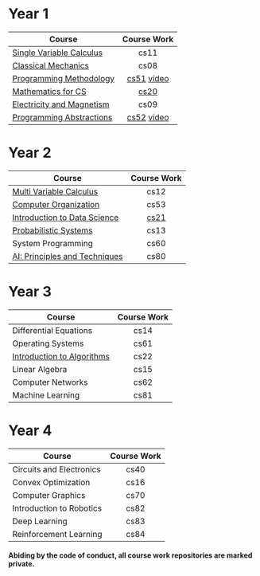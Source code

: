 
# Year 1

| Course                         | Course Work                    |
| -------------------------------|:------------------------------:|
| [Single Variable Calculus](https://www.youtube.com/playlist?list=PL590CCC2BC5AF3BC1)       | cs11                           | 
| [Classical Mechanics](https://www.youtube.com/playlist?list=PLyQSN7X0ro203puVhQsmCj9qhlFQ-As8e)            | cs08                           | 
| [Programming Methodology](https://www.youtube.com/playlist?list=PL84A56BC7F4A1F852) | [cs51](../../../cs51) [video](https://www.youtube.com/playlist?list=PLCwhEUEY836bKjm_6aR29XU0ygJLSGVCu)          |
| [Mathematics for CS](https://www.youtube.com/playlist?list=PLB7540DEDD482705B)                 | [cs20](../../../cs20)          | 
| [Electricity and Magnetism](https://www.youtube.com/playlist?list=PLyQSN7X0ro2314mKyUiOILaOC2hk6Pc3j)     | cs09                           |  
| [Programming Abstractions](https://www.youtube.com/playlist?list=PLFE6E58F856038C69)  | [cs52](../../../cs52) [video](https://www.youtube.com/watch?v=ANIFjZwQJMw&list=PLCwhEUEY836Y1AKpJOiH8HG5hZr_pRrVr)          |

# Year 2

| Course                         | Course Work   |
| -------------------------------|:------------------------------:|
| [Multi Variable Calculus](https://www.youtube.com/playlist?list=PL4C4C8A7D06566F38)        | cs12                           |
| [Computer Organization](https://www.youtube.com/playlist?list=PL9D558D49CA734A02)               | cs53                          | 
| [Introduction to Data Science](https://www.youtube.com/playlist?list=PLB2BE3D6CA77BB8F7)            | [cs21](../../../cs21)          | 
| [Probabilistic Systems](https://www.youtube.com/playlist?list=PLUl4u3cNGP60A3XMwZ5sep719_nh95qOe)          | cs13                           |  
| System Programming             | cs60          |
| [AI: Principles and Techniques](https://www.youtube.com/playlist?list=PLoROMvodv4rO1NB9TD4iUZ3qghGEGtqNX)  | cs80              |   

# Year 3

| Course                         | Course Work   |
| -------------------------------|:-------------:|
| Differential Equations         | cs14          |
| Operating Systems              | cs61          |
| [Introduction to Algorithms](https://www.youtube.com/playlist?list=PLUl4u3cNGP61Oq3tWYp6V_F-5jb5L2iHb)  | cs22                  | 
| Linear Algebra                 | cs15          | 
| Computer Networks              | cs62
| Machine Learning               | cs81          | 

# Year 4

| Course                         | Course Work   |
| -------------------------------|:-------------:|
| Circuits and Electronics       | cs40          | 
| Convex Optimization            | cs16          | 
| Computer Graphics              | cs70          | 
| Introduction to Robotics       | cs82          | 
| Deep Learning                  | cs83          | 
| Reinforcement Learning         | cs84          |



#### Abiding by the code of conduct, all course work repositories are marked private.
